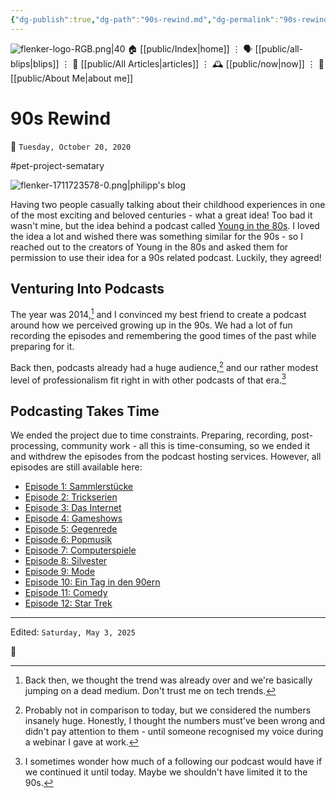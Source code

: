 ```yaml
---
{"dg-publish":true,"dg-path":"90s-rewind.md","dg-permalink":"90s-rewind/","permalink":"/90s-rewind/","title":"90s Rewind","created":"2020-10-20T00:00:00","updated":"2025-05-03T12:51:44"}
---
```



<div class="transclusion internal-embed is-loaded"><div class="markdown-embed">




![flenker-logo-RGB.png|40](/img/user/attachments/flenker-logo-RGB.png)
🏠 [[public/Index\|home]]  ⋮ 🗣️ [[public/all-blips\|blips]] ⋮  📝 [[public/All Articles\|articles]]  ⋮ 🕰️ [[public/now\|now]] ⋮ 🪪 [[public/About Me\|about me]]


</div></div>


# 90s Rewind
<p><span>📆 <code>Tuesday, October 20, 2020</code></span></p>
#pet-project-sematary

![flenker-1711723578-0.png|philipp's blog](/img/user/attachments/flenker-1711723578-0.png)

Having two people casually talking about their childhood experiences in one of the most exciting and beloved centuries - what a great idea! Too bad it wasn't mine, but the idea behind a podcast called [Young in the
80s](http://younginthe80s.de/). I loved the idea a lot and wished there was something similar for the 90s - so I reached out to the creators of Young in the 80s and asked them for permission to use their idea for a 90s related podcast.
Luckily, they agreed!

## Venturing Into Podcasts
The year was 2014,[^1] and I convinced my best friend to create a podcast around how we
perceived growing up in the 90s. We had a lot of fun recording the episodes and remembering the good times of the past while preparing for it.

Back then, podcasts already had a huge audience,[^2] and our rather modest level of professionalism fit right in with other podcasts of that era.[^3]

## Podcasting Takes Time
We ended the project due to time constraints. Preparing, recording, post-processing, community work - all this is time-consuming, so we ended it and withdrew the episodes from the podcast hosting services. However, all episodes are still available here:

- [Episode 1: Sammlerstücke](http://stuff.philippflenker.com/90srewind/Episode_1_Sammlerstuecke.mp3)
- [Episode 2: Trickserien](http://stuff.philippflenker.com/90srewind/Episode_2_Trickserien.mp3)
- [Episode 3: Das Internet](http://stuff.philippflenker.com/90srewind/Episode_3_Das_Internet.mp3)
- [Episode 4: Gameshows](http://stuff.philippflenker.com/90srewind/Episode_4_Gameshows.mp3)
- [Episode 5: Gegenrede](http://stuff.philippflenker.com/90srewind/Episode_5_Gegenrede.mp3)
- [Episode 6: Popmusik](http://stuff.philippflenker.com/90srewind/Episode_6_Popmusik.mp3)
- [Episode 7: Computerspiele](http://stuff.philippflenker.com/90srewind/Episode_7_Computerspiele.mp3)
- [Episode 8: Silvester](http://stuff.philippflenker.com/90srewind/Episode_8_Silvester.mp3)
- [Episode 9: Mode](http://stuff.philippflenker.com/90srewind/Episode_9_Mode.mp3)
- [Episode 10: Ein Tag in den 90ern](http://stuff.philippflenker.com/90srewind/Episode_10_Ein_Tag_in_den_90ern.mp3)
- [Episode 11: Comedy](http://stuff.philippflenker.com/90srewind/Episode_11_Comedy.mp3)
- [Episode 12: Star Trek](http://stuff.philippflenker.com/90srewind/Episode_12_Star_Trek.mp3)

[^1]: Back then, we thought the trend was already over and we're basically jumping on a dead medium. Don't trust me on tech trends.
[^2]: Probably not in comparison to today, but we considered the numbers insanely huge. Honestly, I thought the numbers must've been wrong and didn't pay attention to them - until someone recognised my voice during a webinar I gave at work.

[^3]: I sometimes wonder how much of a following our podcast would have if we continued it until today. Maybe we shouldn't have limited it to the 90s.

- - -
<p><span>Edited: <code>Saturday, May 3, 2025</code></span></p>
👾
